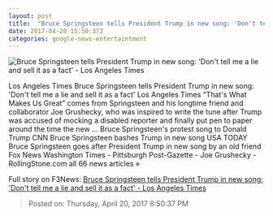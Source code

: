 ```yaml
---
layout: post
title:  "Bruce Springsteen tells President Trump in new song: 'Don't tell me a lie and sell it as a fact' - Los Angeles Times"
date: 2017-04-20 15:50:37Z
categories: google-news-entertaintment
---
```


![Bruce Springsteen tells President Trump in new song: 'Don't tell me a lie and sell it as a fact' - Los Angeles Times](http://www.trbimg.com/img-58f8da6b/turbine/la-et-entertainment-news-updates-april-bruce-springsteen-trump-protest-song-1492698276)

Los Angeles Times Bruce Springsteen tells President Trump in new song: 'Don't tell me a lie and sell it as a fact' Los Angeles Times “That's What Makes Us Great” comes from Springsteen and his longtime friend and collaborator Joe Grushecky, who was inspired to write the tune after Trump was accused of mocking a disabled reporter and finally put pen to paper around the time the new ... Bruce Springsteen's protest song to Donald Trump CNN Bruce Springsteen bashes Trump in new song USA TODAY Bruce Springsteen goes after President Trump in new song by an old friend Fox News Washington Times - Pittsburgh Post-Gazette - Joe Grushecky - RollingStone.com all 66 news articles »


Full story on F3News: [Bruce Springsteen tells President Trump in new song: 'Don't tell me a lie and sell it as a fact' - Los Angeles Times](http://www.f3nws.com/n/xgmZnB)

> Posted on: Thursday, April 20, 2017 8:50:37 PM

